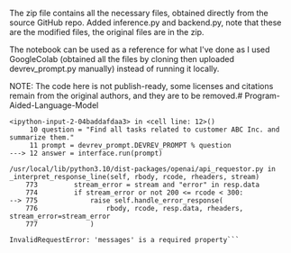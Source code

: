 The zip file contains all the necessary files, obtained directly from the source GitHub repo.
Added inference.py and backend.py, note that these are the modified files, the original files are in the zip.

The notebook can be used as a reference for what I've done as I used GoogleColab (obtained all the files by cloning then uploaded devrev_prompt.py manually) instead of running it locally.

NOTE: The code here is not publish-ready, some licenses and citations remain from the original authors, and they are to be removed.# Program-Aided-Language-Model
```InvalidRequestError                       Traceback (most recent call last)
<ipython-input-2-04baddafdaa3> in <cell line: 12>()
     10 question = "Find all tasks related to customer ABC Inc. and summarize them."
     11 prompt = devrev_prompt.DEVREV_PROMPT % question
---> 12 answer = interface.run(prompt)

/usr/local/lib/python3.10/dist-packages/openai/api_requestor.py in _interpret_response_line(self, rbody, rcode, rheaders, stream)
    773         stream_error = stream and "error" in resp.data
    774         if stream_error or not 200 <= rcode < 300:
--> 775             raise self.handle_error_response(
    776                 rbody, rcode, resp.data, rheaders, stream_error=stream_error
    777             )

InvalidRequestError: 'messages' is a required property```

